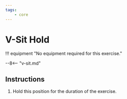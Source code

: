 ```yaml
---
tags:
    - core
---
```


#  V-Sit Hold

!!! equipment "No equipment required for this exercise."

--8<-- "v-sit.md"

## Instructions

1. Hold this position for the duration of the exercise.